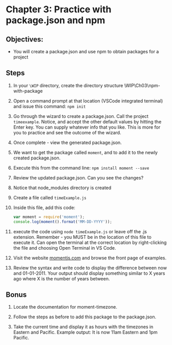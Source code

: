 # Chapter 3: Practice with package.json and npm
## Objectives:
* You will create a package.json and use npm to obtain packages for a project

## Steps

1. In your `\WIP` directory, create the directory structure \WIP\Ch03\npm-with-package

1. Open a command prompt at that location (VSCode integrated terminal) and issue this command:
`npm init`

1. Go through the wizard to create a package.json. Call the project `timeexample`. Notice, and accept the other default values by hitting the Enter key. You can supply whatever info that you like. This is more for you to practice and see the outcome of the wizard.

1. Once complete - view the generated package.json.

1. We want to get the package called `moment`, and to add it to the newly created package.json.

1. Execute this from the command line:
`npm install moment --save`

1. Review the updated package.json. Can you see the changes? 

1. Notice that node_modules directory is created

1. Create a file called `timeExample.js`

1. Inside this file, add this code:
    ```javascript
    var moment = require('moment');
    console.log(moment().format('MM-DD-YYYY'));
    ```

1. execute the code using `node timeExample.js` or leave off the .js extension. Remember - you MUST be in the location of this file to execute it. Can open the terminal at the correct location by right-clicking the file and choosing Open Terminal in VS Code.

1. Visit the website [momentjs.com](http://momentjs.com) and browse the front page of examples.

1. Review the syntax and write code to display the difference between now and 01-01-2011.  Your output should display something similar to X years ago where X is the number of years between.


## Bonus ##

1. Locate the documentation for moment-timezone.

1. Follow the steps as before to add this package to the package.json.

1. Take the current time and display it as hours with the timezones in Eastern and Pacific.
Example output: It is now 11am Eastern and 1pm Pacific.

